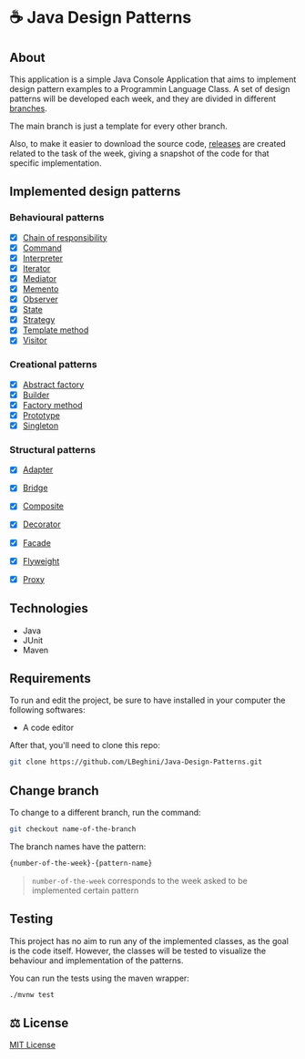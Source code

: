 # ☕ Java Design Patterns

## About

This application is a simple Java Console Application that aims to implement design pattern examples to a Programmin Language Class. A set of design patterns will be developed
each week, and they are divided in different [branches](https://github.com/LBeghini/Java-Design-Patterns/branches).  

The main branch is just a template for every other branch.

Also, to make it easier to download the source code, [releases](https://github.com/LBeghini/Java-Design-Patterns/releases) are created related to the task of the week, giving a snapshot of the code for that specific implementation.

## Implemented design patterns

### Behavioural patterns

- [x] [Chain of responsibility](https://github.com/LBeghini/Java-Design-Patterns/tree/4-chain-of-responsibility)
- [x] [Command](https://github.com/LBeghini/Java-Design-Patterns/tree/6-command)
- [x] [Interpreter](https://github.com/LBeghini/Java-Design-Patterns/tree/9-interpreter)
- [x] [Iterator](https://github.com/LBeghini/Java-Design-Patterns/tree/4-iterator)
- [x] [Mediator](https://github.com/LBeghini/Java-Design-Patterns/tree/9-mediator)
- [x] [Memento](https://github.com/LBeghini/Java-Design-Patterns/tree/5-memento)
- [x] [Observer](https://github.com/LBeghini/Java-Design-Patterns/tree/5-observer)
- [x] [State](https://github.com/LBeghini/Java-Design-Patterns/tree/3-state)
- [x] [Strategy](https://github.com/LBeghini/Java-Design-Patterns/tree/6-strategy)
- [x] [Template method](https://github.com/LBeghini/Java-Design-Patterns/tree/4-template-method)
- [x] [Visitor](https://github.com/LBeghini/Java-Design-Patterns/tree/11-visitor)

### Creational patterns

- [x] [Abstract factory](https://github.com/LBeghini/Java-Design-Patterns/tree/12-abstract-factory)
- [x] [Builder](https://github.com/LBeghini/Java-Design-Patterns/tree/1-builder)
- [x] [Factory method](https://github.com/LBeghini/Java-Design-Patterns/tree/2-factory-method)
- [x] [Prototype](https://github.com/LBeghini/Java-Design-Patterns/tree/2-prototype)
- [x] [Singleton](https://github.com/LBeghini/Java-Design-Patterns/tree/1-singleton)

### Structural patterns

- [x] [Adapter](https://github.com/LBeghini/Java-Design-Patterns/tree/7-adapter)
- [x] [Bridge](https://github.com/LBeghini/Java-Design-Patterns/tree/7-bridge)
- [x] [Composite](https://github.com/LBeghini/Java-Design-Patterns/tree/8-composite)
- [x] [Decorator](https://github.com/LBeghini/Java-Design-Patterns/tree/11-decorator)
- [x] [Facade](https://github.com/LBeghini/Java-Design-Patterns/tree/8-facade)
- [x] [Flyweight](https://github.com/LBeghini/Java-Design-Patterns/tree/10-flyweight)
- [x] [Proxy](https://github.com/LBeghini/Java-Design-Patterns/tree/10-proxy)


## Technologies

- Java
- JUnit
- Maven

## Requirements 

To run and edit the project, be sure to have installed in your computer the following softwares:
- A code editor

After that, you'll need to clone this repo:

```bash
git clone https://github.com/LBeghini/Java-Design-Patterns.git
```

## Change branch

To change to a different branch, run the command:

```bash
git checkout name-of-the-branch
```

The branch names have the pattern:

```bash
{number-of-the-week}-{pattern-name}
```

> `number-of-the-week` corresponds to the week asked to be implemented certain pattern 

## Testing

This project has no aim to run any of the implemented classes, as the goal is the code itself. However, the classes will be tested to visualize the behaviour and implementation 
of the patterns.  

You can run the tests using the maven wrapper:

```bash
./mvnw test 
```

## :balance_scale: License

[MIT License](https://github.com/LBeghini/Java-Design-Patterns/blob/main/LICENSE)
